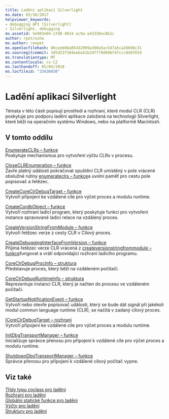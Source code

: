 ```yaml
---
title: Ladění aplikací Silverlight
ms.date: 03/30/2017
helpviewer_keywords:
- debugging API [Silverlight]
- Silverlight, debugging
ms.assetid: 5e903e04-17d0-4014-ac9a-a43330ec8b1c
author: rpetrusha
ms.author: ronpet
ms.openlocfilehash: 80cee666a05432099a380a5ac547a5ca28698c31
ms.sourcegitcommit: 3d5d33f384eeba41b2dff79d096f47ccc8d8f03d
ms.translationtype: MT
ms.contentlocale: cs-CZ
ms.lasthandoff: 05/04/2018
ms.locfileid: "33436030"
---
```

# <a name="silverlight-debugging"></a>Ladění aplikací Silverlight
Témata v této části popisují prostředí a rozhraní, které modul CLR (CLR) poskytuje pro podporu ladění aplikace založená na technologii Silverlight, které běží na operačním systému Windows, nebo na platformě Macintosh.  
  
## <a name="in-this-section"></a>V tomto oddílu  
 [EnumerateCLRs – funkce](../../../../docs/framework/unmanaged-api/debugging/enumerateclrs-function.md)  
 Poskytuje mechanismus pro vytvoření výčtu CLRs v procesu.  
  
 [CloseCLREnumeration – funkce](../../../../docs/framework/unmanaged-api/debugging/closeclrenumeration-function.md)  
 Zavře platný události pokračovat spuštění CLR umístěný v pole vrácené obslužné rutiny [enumerateclrs – funkce](../../../../docs/framework/unmanaged-api/debugging/enumerateclrs-function.md)a uvolní paměť pro cestu pole popisovač a řetězec.  
  
 [CreateCoreClrDebugTarget – funkce](../../../../docs/framework/unmanaged-api/debugging/createcoreclrdebugtarget-function.md)  
 Vytvoří připojení ke vzdálené cíle pro výčet proces a modulu runtime.  
  
 [CreateCordbObject – funkce](../../../../docs/framework/unmanaged-api/debugging/createcordbobject-function.md)  
 Vytvoří rozhraní ladicí program, který poskytuje funkci pro vytvoření instance spravované ladicí relace na vzdálený proces.  
  
 [CreateVersionStringFromModule – funkce](../../../../docs/framework/unmanaged-api/debugging/createversionstringfrommodule-function.md)  
 Vytvoří řetězec verze z cesty CLR v Cílový proces.  
  
 [CreateDebuggingInterfaceFromVersion – funkce](../../../../docs/framework/unmanaged-api/debugging/createdebugginginterfacefromversion-function-for-silverlight.md)  
 Přijímá řetězec verze CLR vrácená z [createversionstringfrommodule – funkce](../../../../docs/framework/unmanaged-api/debugging/createversionstringfrommodule-function.md)fungovat a vrátí odpovídající rozhraní ladicího programu.  
  
 [CoreClrDebugProcInfo – struktura](../../../../docs/framework/unmanaged-api/debugging/coreclrdebugprocinfo-structure.md)  
 Představuje proces, který běží na vzdáleném počítači.  
  
 [CoreClrDebugRuntimeInfo – struktura](../../../../docs/framework/unmanaged-api/debugging/coreclrdebugruntimeinfo-structure.md)  
 Reprezentuje instanci CLR, který je načten do procesu ve vzdáleném počítači.  
  
 [GetStartupNotificationEvent – funkce](../../../../docs/framework/unmanaged-api/debugging/getstartupnotificationevent-function.md)  
 Vytvoří nebo otevře popisovač události, který se bude dát signál při jakékoli modul common language runtime (CLR), se načítá v zadaný cílový proces.  
  
 [ICoreClrDebugTarget – rozhraní](../../../../docs/framework/unmanaged-api/debugging/icoreclrdebugtarget-interface.md)  
 Vytvoří připojení ke vzdálené cíle pro výčet proces a modulu runtime.  
  
 [InitDbgTransportManager – funkce](../../../../docs/framework/unmanaged-api/debugging/initdbgtransportmanager-function.md)  
 Inicializuje správce přenosu pro připojení k vzdálené cíle pro výčet proces a modulu runtime.  
  
 [ShutdownDbgTransportManager – funkce](../../../../docs/framework/unmanaged-api/debugging/shutdowndbgtransportmanager-function.md)  
 Správce přenosu pro připojení k vzdálené cílový počítač vypne.  
  
## <a name="see-also"></a>Viz také  
 [Třídy typu coclass pro ladění](../../../../docs/framework/unmanaged-api/debugging/debugging-coclasses.md)  
 [Rozhraní pro ladění](../../../../docs/framework/unmanaged-api/debugging/debugging-interfaces.md)  
 [Globální statické funkce pro ladění](../../../../docs/framework/unmanaged-api/debugging/debugging-global-static-functions.md)  
 [Výčty pro ladění](../../../../docs/framework/unmanaged-api/debugging/debugging-enumerations.md)  
 [Struktury pro ladění](../../../../docs/framework/unmanaged-api/debugging/debugging-structures.md)
